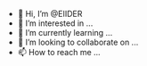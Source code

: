 - 👋 Hi, I’m @EIIDER
- 👀 I’m interested in ...
- 🌱 I’m currently learning ...
- 💞️ I’m looking to collaborate on ...
- 📫 How to reach me ...

<!---
EIIDER/EIIDER is a ✨ special ✨ repository because its `README.md` (this file) appears on your GitHub profile.
You can click the Preview link to take a look at your changes.
--->
